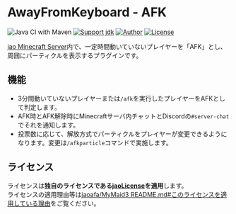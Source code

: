 # AwayFromKeyboard - AFK

![Java CI with Maven](https://github.com/jaoafa/AwayFromKeyboard/workflows/Java%20CI%20with%20Maven/badge.svg)
[![Support jdk](https://img.shields.io/badge/Support%20jdk-oraclejdk8-red.svg)](https://img.shields.io)
[![Author](https://img.shields.io/badge/Author%20MinecraftID-mine__book000-orange.svg)](https://img.shields.io)
[![License](https://img.shields.io/badge/license-jaoLicense-yellow.svg)](https://github.com/jaoafa/jao-Minecraft-Server/blob/master/jaoLICENSE.md)

[jao Minecraft Server](https://jaoafa.com)内で、一定時間動いていないプレイヤーを「AFK」とし、周囲にパーティクルを表示するプラグインです。

## 機能

- 3分間動いていないプレイヤーまたは`/afk`を実行したプレイヤーをAFKとして判定します。
- AFK時とAFK解除時にMinecraftサーバ内チャットとDiscordの`#server-chat`でそれを通知します。
- 投票数に応じて、解放方式でパーティクルをプレイヤーが変更できるようになります。変更は`/afkparticle`コマンドで実施します。

## ライセンス

ライセンスは**独自のライセンスである[jaoLicense](https://github.com/jaoafa/jao-Minecraft-Server/blob/master/jaoLICENSE.md)を適用**します。  
ライセンスの適用理由等は[jaoafa/MyMaid3 README.md#このライセンスを適用している理由](https://github.com/jaoafa/MyMaid3/blob/master/README.md#このライセンスを適用している理由)をご覧ください。
